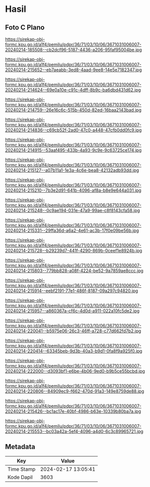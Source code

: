 # Hasil

## Foto C Plano

https://sirekap-obj-formc.kpu.go.id/a1f4/pemilu/pdpr/36/71/03/10/06/3671031006007-20240214-185508--cb2dcf96-5187-4436-a206-95faf95004be.jpg

https://sirekap-obj-formc.kpu.go.id/a1f4/pemilu/pdpr/36/71/03/10/06/3671031006007-20240214-215652--eb7aeabb-3ed8-4aad-9ee8-14e5e7182347.jpg

https://sirekap-obj-formc.kpu.go.id/a1f4/pemilu/pdpr/36/71/03/10/06/3671031006007-20240214-214624--69e0a10e-c91c-4dff-8b9c-ba6dbd431d62.jpg

https://sirekap-obj-formc.kpu.go.id/a1f4/pemilu/pdpr/36/71/03/10/06/3671031006007-20240214-214759--26e16c6c-515b-450d-82ed-16baa2143bad.jpg

https://sirekap-obj-formc.kpu.go.id/a1f4/pemilu/pdpr/36/71/03/10/06/3671031006007-20240214-214836--c69cb52f-2ad0-47c0-a448-47cfb0dd0fc9.jpg

https://sirekap-obj-formc.kpu.go.id/a1f4/pemilu/pdpr/36/71/03/10/06/3671031006007-20240214-214915--53aaf495-433b-4a93-9c9e-9c63725ce174.jpg

https://sirekap-obj-formc.kpu.go.id/a1f4/pemilu/pdpr/36/71/03/10/06/3671031006007-20240214-215127--a07b11a1-1e3a-4c6e-bea8-42132adb93dd.jpg

https://sirekap-obj-formc.kpu.go.id/a1f4/pemilu/pdpr/36/71/03/10/06/3671031006007-20240214-215210--7b3e2d91-641b-4096-af8a-b8e9e644a031.jpg

https://sirekap-obj-formc.kpu.go.id/a1f4/pemilu/pdpr/36/71/03/10/06/3671031006007-20240214-215248--0c9ae194-031e-47a9-99ae-c8f8143cfa58.jpg

https://sirekap-obj-formc.kpu.go.id/a1f4/pemilu/pdpr/36/71/03/10/06/3671031006007-20240214-215331--29ffa36d-a6a2-4e61-ac3b-17f0e09be56b.jpg

https://sirekap-obj-formc.kpu.go.id/a1f4/pemilu/pdpr/36/71/03/10/06/3671031006007-20240214-215728--b29239d7-441f-4290-869b-0ceef1e8924b.jpg

https://sirekap-obj-formc.kpu.go.id/a1f4/pemilu/pdpr/36/71/03/10/06/3671031006007-20240214-215803--779bb828-a08f-4224-be52-9a7859ae8ccc.jpg

https://sirekap-obj-formc.kpu.go.id/a1f4/pemilu/pdpr/36/71/03/10/06/3671031006007-20240214-215914--eebf2191-77e1-486f-8187-09a297c94820.jpg

https://sirekap-obj-formc.kpu.go.id/a1f4/pemilu/pdpr/36/71/03/10/06/3671031006007-20240214-215957--a860367a-cf6c-4d0d-a911-022a10fc5de2.jpg

https://sirekap-obj-formc.kpu.go.id/a1f4/pemilu/pdpr/36/71/03/10/06/3671031006007-20240214-220041--b5975e06-26c3-46ff-a728-c77d662fd7b2.jpg

https://sirekap-obj-formc.kpu.go.id/a1f4/pemilu/pdpr/36/71/03/10/06/3671031006007-20240214-220414--63345beb-9d3b-40a3-b9d1-0fa8f9a925f0.jpg

https://sirekap-obj-formc.kpu.go.id/a1f4/pemilu/pdpr/36/71/03/10/06/3671031006007-20240214-222000--d3093bf1-e6be-4b06-9ed0-b9b5ce55bcbd.jpg

https://sirekap-obj-formc.kpu.go.id/a1f4/pemilu/pdpr/36/71/03/10/06/3671031006007-20240214-220806--84909ec9-f662-470d-91a3-149e8759de88.jpg

https://sirekap-obj-formc.kpu.go.id/a1f4/pemilu/pdpr/36/71/03/10/06/3671031006007-20240214-215426--bc1ac17e-40bf-4986-b63e-10339b80ba7a.jpg

https://sirekap-obj-formc.kpu.go.id/a1f4/pemilu/pdpr/36/71/03/10/06/3671031006007-20240214-215553--bc03a42a-5ef4-4096-a4d0-6c3c89965721.jpg


## Metadata

| Key        | Value               |
| ---------- | ------------------- |
| Time Stamp | 2024-02-17 13:05:41 |
| Kode Dapil | 3603                |



